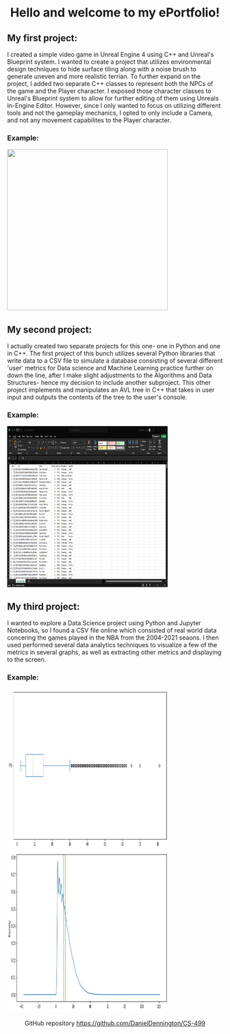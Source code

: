 <h1 align ="center" margin-bottom = "12px">Hello and welcome to my ePortfolio!</h1>



<h2>My first project:</h2>

<p>I created a simple video game in Unreal Engine 4 using C++ and Unreal's Blueprint system. I wanted to create a project that utilizes environmental design techniques to hide surface tiling along with a noise brush to generate uneven and more realistic terrian. To further expand on the project, I added two separate C++ classes to represent both the NPCs of the game and the Player character. I exposed those character classes to Unreal's Blueprint system to allow for further editing of them using Unreals In-Engine Editor. However, since I only wanted to focus on utilizing different tools and not the gameplay mechanics, I opted to only include a Camera, and not any movement capabilites to the Player character.</p>

<h3>Example:</h3>

<img src="/Capstone_Pics/UE4_output.png" width="375px" height="375px">

<h2>My second project:</h2>
  
<p>I actually created two separate projects for this one- one in Python and one in C++. The first project of this bunch utilizes several Python libraries that write data to a CSV file to simulate a database consisting of several different 'user' metrics for Data science and Machine Learning practice further on down the line, after I make slight adjustments to the Algorithms and Data Structures- hence my decision to include another subproject. This other project implements and manipulates an AVL tree in C++  that takes in user input and outputs the contents of the tree to the user's console.</p>
 
<h3>Example:</h3>
<img src="/Capstone_Pics/pyscript_output.png" width="375px" height="375px">

<h2>My third project:</h2>
  
<p>I wanted to explore a Data Science project using Python and Jupyter Notebooks, so I found a CSV file online which consisted of real world data concering the games played in the NBA from the 2004-2021 seaons. I then used performed several data analytics techniques to visualize a few of the metrics in several graphs, as well as extracting other metrics and displaying to the screen.</p>

<h3>Example:</h3>
<img src="/Capstone_Pics/pts_histograph.png" width="375px" height="375px">
<img src="/Capstone_Pics/pts_density.png" width="375px" height="375px">

<p align ="center">GitHub repository <a href= "https://github.com/DanielDennington/CS-499">https://github.com/DanielDennington/CS-499</a></p>
